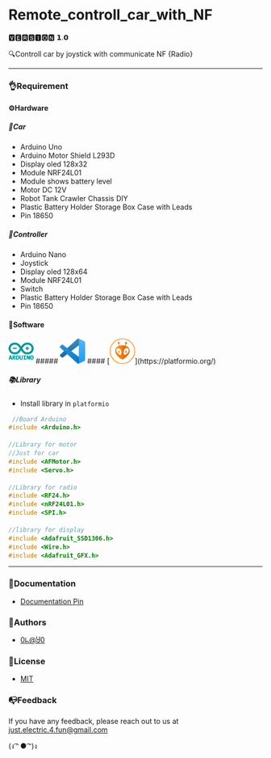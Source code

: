 
# Remote_controll_car_with_NF
🆅🅴🆁🆂🅸🅾🅽 𝟭.𝟬

🔍Controll car by joystick with communicate NF {Radio}

---
### 👌Requirement
####  ⚙️Hardware
##### 🧩Car
- Arduino Uno
- Arduino Motor Shield L293D
- Display oled 128x32
- Module NRF24L01
- Module shows battery level
- Motor DC 12V
- Robot Tank Crawler Chassis DIY
- Plastic Battery Holder Storage Box Case with Leads
- Pin 18650
##### 🧩Controller
- Arduino Nano
- Joystick
- Display oled 128x64
- Module NRF24L01
- Switch
- Plastic Battery Holder Storage Box Case with Leads
- Pin 18650
#### 💾Software

<img src="https://github.com/ThaiThanhDuy/Write_something_4_fun/blob/main/ICON/iconImage/arduino_logo_icon.png" height="50" width="50px" alt="Arduino"/>
#####  <img src="https://github.com/ThaiThanhDuy/Write_something_4_fun/blob/main/ICON/iconImage/Visual_Studio_Code_logo_icon.png" height ="50" width="50px" alt="Visual_Studio_Code"/>
#### [<img src="https://github.com/ThaiThanhDuy/Write_something_4_fun/blob/main/ICON/iconImage/platformIO_logo_icon.png" height ="50" width="50px" alt="Visual_Studio_Code"/>](https://platformio.org/) 

##### 📚Library

- Install library in `platformio`

```C
 //Board Arduino 
#include <Arduino.h>

//Library for motor
//Just for car
#include <AFMotor.h>
#include <Servo.h>

//Library for radio
#include <RF24.h>
#include <nRF24L01.h>
#include <SPI.h>

//library for display
#include <Adafruit_SSD1306.h>
#include <Wire.h>
#include <Adafruit_GFX.h>

```
---
### 📝Documentation 
- [Documentation Pin](./Doc/Pin.docx)


### 🤖Authors 
- [0ᖺ@Ⴘ0](https://github.com/ThaiThanhDuy)

### 🧾License 
- [MIT](./LICENSE)

### 📭Feedback 
If you have any feedback, please reach out to us at just.electric.4.fun@gmail.com

(ง ͡ᵔ ● ͡ᵔ)ง
